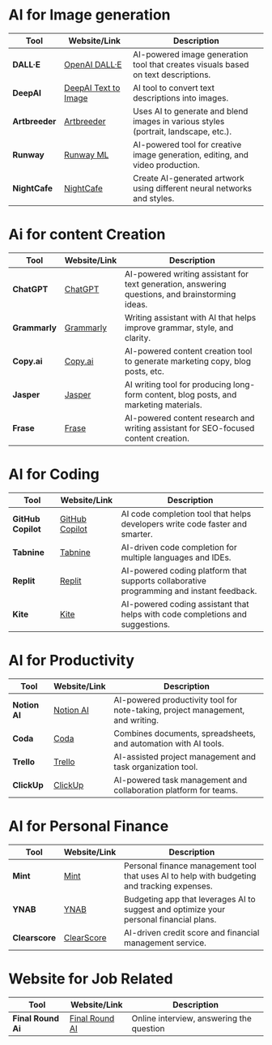 
# AI for Image generation
| **Tool**         | **Website/Link**                                   | **Description**                                                                 |
|------------------|----------------------------------------------------|---------------------------------------------------------------------------------|
| **DALL·E**       | [OpenAI DALL·E](https://openai.com/dall-e)          | AI-powered image generation tool that creates visuals based on text descriptions.|
| **DeepAI**       | [DeepAI Text to Image](https://deepai.org/machine-learning-model/text2img) | AI tool to convert text descriptions into images.                                |
| **Artbreeder**   | [Artbreeder](https://www.artbreeder.com)            | Uses AI to generate and blend images in various styles (portrait, landscape, etc.).|
| **Runway**       | [Runway ML](https://runwayml.com)                   | AI-powered tool for creative image generation, editing, and video production.    |
| **NightCafe**    | [NightCafe](https://creator.nightcafe.studio)      | Create AI-generated artwork using different neural networks and styles.         |


# Ai for content Creation
| **Tool**         | **Website/Link**                                   | **Description**                                                                 |
|------------------|----------------------------------------------------|---------------------------------------------------------------------------------|
| **ChatGPT**      | [ChatGPT](https://chat.openai.com)                  | AI-powered writing assistant for text generation, answering questions, and brainstorming ideas.|
| **Grammarly**    | [Grammarly](https://www.grammarly.com)              | Writing assistant with AI that helps improve grammar, style, and clarity.       |
| **Copy.ai**      | [Copy.ai](https://www.copy.ai)                      | AI-powered content creation tool to generate marketing copy, blog posts, etc.   |
| **Jasper**       | [Jasper](https://www.jasper.ai)                     | AI writing tool for producing long-form content, blog posts, and marketing materials. |
| **Frase**        | [Frase](https://www.frase.io)                       | AI-powered content research and writing assistant for SEO-focused content creation.|

# AI for Coding
| **Tool**         | **Website/Link**                                   | **Description**                                                                 |
|------------------|----------------------------------------------------|---------------------------------------------------------------------------------|
| **GitHub Copilot**| [GitHub Copilot](https://copilot.github.com)        | AI code completion tool that helps developers write code faster and smarter.     |
| **Tabnine**      | [Tabnine](https://www.tabnine.com)                  | AI-driven code completion for multiple languages and IDEs.                       |
| **Replit**       | [Replit](https://replit.com)                        | AI-powered coding platform that supports collaborative programming and instant feedback. |
| **Kite**         | [Kite](https://kite.com)                           | AI-powered coding assistant that helps with code completions and suggestions.    |

# AI for Productivity
| **Tool**         | **Website/Link**                                   | **Description**                                                                 |
|------------------|----------------------------------------------------|---------------------------------------------------------------------------------|
| **Notion AI**    | [Notion AI](https://www.notion.so/product/ai)       | AI-powered productivity tool for note-taking, project management, and writing.  |
| **Coda**         | [Coda](https://coda.io)                             | Combines documents, spreadsheets, and automation with AI tools.                 |
| **Trello**       | [Trello](https://www.trello.com)                    | AI-assisted project management and task organization tool.                      |
| **ClickUp**      | [ClickUp](https://www.clickup.com)                  | AI-powered task management and collaboration platform for teams.                |

# AI for Personal Finance
| **Tool**         | **Website/Link**                                   | **Description**                                                                 |
|------------------|----------------------------------------------------|---------------------------------------------------------------------------------|
| **Mint**         | [Mint](https://www.mint.com)                        | Personal finance management tool that uses AI to help with budgeting and tracking expenses. |
| **YNAB**         | [YNAB](https://www.youneedabudget.com)              | Budgeting app that leverages AI to suggest and optimize your personal financial plans.|
| **Clearscore**   | [ClearScore](https://www.clearscore.com)            | AI-driven credit score and financial management service.                        |

# Website for Job Related

| **Tool**         | **Website/Link**                                   | **Description**                                                                 |
|------------------|----------------------------------------------------|---------------------------------------------------------------------------------|
|**Final Round Ai**| [Final Round AI](https://www.finalroundai.com/)    | Online interview, answering the question|
